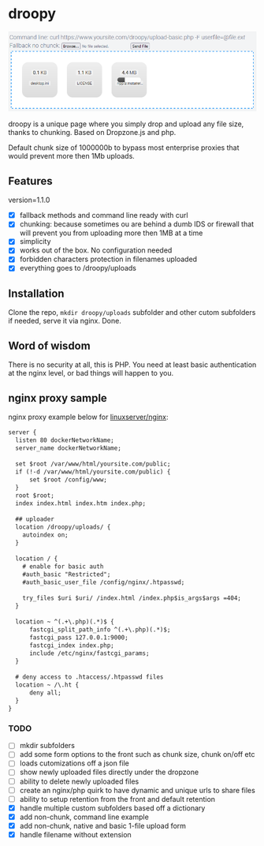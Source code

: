 # droopy
![drop files here](assets/front1.png)

droopy is a unique page where you simply drop and upload any file size, thanks to chunking. Based on Dropzone.js and php.

Default chunk size of 1000000b to bypass most enterprise proxies that would prevent more then 1Mb uploads.

## Features
version=1.1.0

- [x] fallback methods and command line ready with curl
- [x] chunking: because sometimes ou are behind a dumb IDS or firewall that will prevent you from uploading more then 1MB at a time
- [x] simplicity
- [x] works out of the box. No configuration needed
- [x] forbidden characters protection in filenames uploaded
- [x] everything goes to /droopy/uploads

## Installation

Clone the repo, `mkdir droopy/uploads` subfolder and other cutom subfolders if needed, serve it via nginx. Done.

## Word of wisdom

There is no security at all, this is PHP. You need at least basic authentication at the nginx level, or bad things will happen to you.

## nginx proxy sample

nginx proxy example below for [linuxserver/nginx](https://docs.linuxserver.io/images/docker-nginx):
```
server {
  listen 80 dockerNetworkName;
  server_name dockerNetworkName;

  set $root /var/www/html/yoursite.com/public;
  if (!-d /var/www/html/yoursite.com/public) {
      set $root /config/www;
  }
  root $root;
  index index.html index.htm index.php;

  ## uploader
  location /droopy/uploads/ {
    autoindex on;
  }

  location / {
    # enable for basic auth
    #auth_basic "Restricted";
    #auth_basic_user_file /config/nginx/.htpasswd;

    try_files $uri $uri/ /index.html /index.php$is_args$args =404;
  }

  location ~ ^(.+\.php)(.*)$ {
      fastcgi_split_path_info ^(.+\.php)(.*)$;
      fastcgi_pass 127.0.0.1:9000;
      fastcgi_index index.php;
      include /etc/nginx/fastcgi_params;
  }

  # deny access to .htaccess/.htpasswd files
  location ~ /\.ht {
      deny all;
  }
}
```

### TODO
- [ ] mkdir subfolders
- [ ] add some form options to the front such as chunk size, chunk on/off etc
- [ ] loads cutomizations off a json file
- [ ] show newly uploaded files directly under the dropzone
- [ ] ability to delete newly uploaded files
- [ ] create an nginx/php quirk to have dynamic and unique urls to share files
- [ ] ability to setup retention from the front and default retention
- [x] handle multiple custom subfolders based off a dictionary
- [x] add non-chunk, command line example
- [x] add non-chunk, native and basic 1-file upload form
- [x] handle filename without extension
